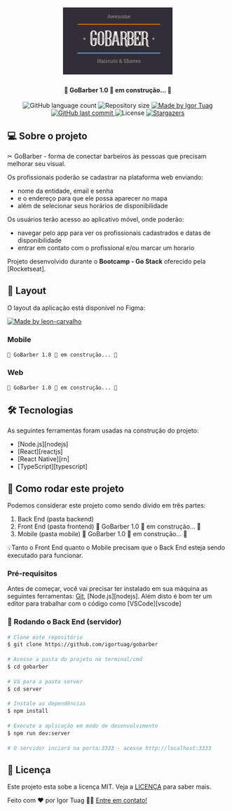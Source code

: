 <h1 align="center">
   <img alt="NextLevelWeek" title="#NextLevelWeek" src="./github-assets/banner.jpg" width=250 />
</h1>

<h4 align="center"> 
	🚧 GoBarber 1.0 🚀 em construção... 🚧
</h4>

<p align="center">
  <img alt="GitHub language count" src="https://img.shields.io/github/languages/count/igortuag/gobarber?color=%2304D361">

  <img alt="Repository size" src="https://img.shields.io/github/repo-size/igortuag/gobarber">

  	
  <a href="https://www.linkedin.com/in/igortuag/">
    <img alt="Made by Igor Tuag" src="https://img.shields.io/badge/made%20by-Igort--Tuag-%2304D361">
  </a>
	
  
  <a href="https://github.com/igortuag/gobarber/commits/master">
    <img alt="GitHub last commit" src="https://img.shields.io/github/last-commit/igortuag/gobarber">
  </a>

  <img alt="License" src="https://img.shields.io/badge/license-MIT-brightgreen">
   <a href="https://github.com/igortuag/gobarber/stargazers">
    <img alt="Stargazers" src="https://img.shields.io/github/stars/igortuag/gobarber?style=social">
  </a>
</p>


## 💻 Sobre o projeto

✂ GoBarber - forma de conectar barbeiros às pessoas que precisam melhorar seu visual.

Os profissionais poderão se cadastrar na plataforma web enviando:
- nome da entidade, email e senha
- e o endereço para que ele possa aparecer no mapa
- além de selecionar seus horários de disponibilidade

Os usuários terão acesso ao aplicativo móvel, onde poderão:
- navegar pelo app para ver os profissionais cadastrados e datas de disponibilidade
- entrar em contato com o profissional e/ou marcar um horario

Projeto desenvolvido durante o **Bootcamp - Go Stack** oferecido pela [Rocketseat].


## 🎨 Layout

O layout da aplicação está disponível no Figma:

<a href="https://www.figma.com/file/BXCihtXXh9p37lGsENV614/GoBarber?node-id=23%3A183">
  <img alt="Made by leon-carvalho" src="https://img.shields.io/badge/Acessar%20Layout%20-Figma-%2304D361">
</a>


### Mobile

	🚧 GoBarber 1.0 🚀 em construção... 🚧


### Web

	🚧 GoBarber 1.0 🚀 em construção... 🚧

## 🛠 Tecnologias

As seguintes ferramentas foram usadas na construção do projeto:

- [Node.js][nodejs]
- [React][reactjs]
- [React Native][rn]
- [TypeScript][typescript]


## 🚀 Como rodar este projeto

Podemos considerar este projeto como sendo divido em três partes:
1. Back End (pasta backend) 
2. Front End (pasta frontend) 🚧 GoBarber 1.0 🚀 em construção... 🚧
3. Mobile (pasta mobile) 🚧 GoBarber 1.0 🚀 em construção... 🚧

💡Tanto o Front End quanto o Mobile precisam que o Back End esteja sendo executado para funcionar.

### Pré-requisitos

Antes de começar, você vai precisar ter instalado em sua máquina as seguintes ferramentas:
[Git](https://git-scm.com), [Node.js][nodejs]. 
Além disto é bom ter um editor para trabalhar com o código como [VSCode][vscode]

### 🎲 Rodando o Back End (servidor)

```bash
# Clone este repositório
$ git clone https://github.com/igortuag/gobarber

# Acesse a pasta do projeto no terminal/cmd
$ cd gobarber

# Vá para a pasta server
$ cd server

# Instale as dependências
$ npm install

# Execute a aplicação em modo de desenvolvimento
$ npm run dev:server

# O servidor inciará na porta:3333 - acesse http://localhost:3333 
```

## 📝 Licença

Este projeto esta sobe a licença MIT. Veja a [LICENÇA](license) para saber mais.

Feito com ❤️ por Igor Tuag 👋🏽 [Entre em contato!](https://www.linkedin.com/in/igortuag/)
